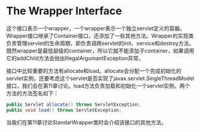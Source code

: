 # The Wrapper Interface

这个接口表示一个wrapper，一个wrapper表示一个独立servlet定义的容器。Wrapper接口继承了Container接口，还添加了一些其他方法。Wrapper的实现类负责管理servlet的生命周期，即负责调用servlet的init、service和destroy方法。既然wrapper是最低层级的container，所以它就不能添加子container，如果调用它的addChild方法会抛出IllegalArgumantException异常。

接口中比较重要的方法有allocate和load。allocate会分配一个完成初始化的servlet实例，还要考虑这个servlet是否实现了javax.servlet.SingleThreadModel接口，我们会在第11章讨论。load方法负责加载和初始化一个servlet实例。两个方法的方法签名如下：

```java
public Servlet allocate() throws ServletException;
public void load() throws ServletException;
```

当我们在第11章讨论StandarWrapper类时会介绍该接口的其他方法。